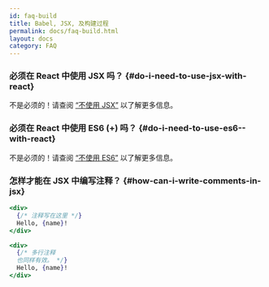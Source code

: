 ```yaml
---
id: faq-build
title: Babel, JSX, 及构建过程
permalink: docs/faq-build.html
layout: docs
category: FAQ
---
```


### 必须在 React 中使用 JSX 吗？ {#do-i-need-to-use-jsx-with-react}

不是必须的！请查阅 [“不使用 JSX”](/docs/react-without-jsx.html) 以了解更多信息。

### 必须在 React 中使用 ES6 (+) 吗？ {#do-i-need-to-use-es6--with-react}

不是必须的！请查阅 [“不使用 ES6”](/docs/react-without-es6.html) 以了解更多信息。

### 怎样才能在 JSX 中编写注释？ {#how-can-i-write-comments-in-jsx}

```jsx
<div>
  {/* 注释写在这里 */}
  Hello, {name}!
</div>
```

```jsx
<div>
  {/* 多行注释 
  也同样有效。 */}
  Hello, {name}! 
</div>
```
